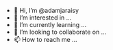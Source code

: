 - 👋 Hi, I’m @adamjaraisy
- 👀 I’m interested in ...
- 🌱 I’m currently learning ...
- 💞️ I’m looking to collaborate on ...
- 📫 How to reach me ...

<!---
adamjaraisy/adamjaraisy is a ✨ special ✨ repository because its `README.md` (this file) appears on your GitHub profile.
You can click the Preview link to take a look at your changes.
--->
